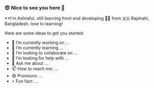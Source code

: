 ### 😎 Nice to see you here 👋


**I'm Ashraful, still learning front end developing 🧑‍💻️  from 🇧🇩 Rajshahi, Bangladesh. love to learning!

Here are some ideas to get you started:

- 🔭 I’m currently working on ...
- 🌱 I’m currently learning ...
- 👯 I’m looking to collaborate on ...
- 🤔 I’m looking for help with ...
- 💬 Ask me about ...
- 📫 How to reach me: ...
- 😄 Pronouns: ...
- ⚡ Fun fact: ...

